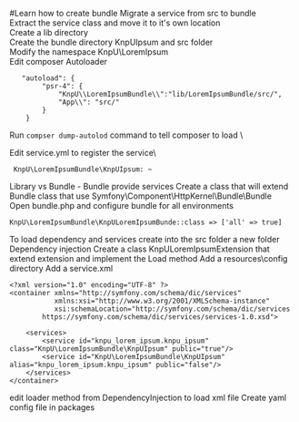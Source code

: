 #Learn how to create bundle
Migrate a service from src to bundle\
Extract the service class and move it to it's own location\
Create a lib directory \
Create the bundle directory KnpUIpsum and src folder\
Modify the namespace KnpU\LoremIpsum\
Edit composer Autoloader 
```
   "autoload": {
        "psr-4": {
            "KnpU\\LoremIpsumBundle\\":"lib/LoremIpsumBundle/src/",
            "App\\": "src/"
        }
    }
```
Run ```compser dump-autolod``` command to tell composer to load \

Edit service.yml to register the service\

```
 KnpU\LoremIpsumBundle\KnpUIpsum: ~
```
Library vs Bundle - Bundle provide services
Create a class that will extend Bundle class that use Symfony\Component\HttpKernel\Bundle\Bundle\
Open bundle.php and configure bundle for all environments
```
KnpU\LoremIpsumBundle\KnpULoremIpsumBunde::class => ['all' => true]
```
To load dependency and services create into the src folder a new folder Dependency injection
Create a class KnpULoremIpsumExtension that extend extension and implement the Load method
Add a resources\config directory
Add a service.xml
```
<?xml version="1.0" encoding="UTF-8" ?>
<container xmlns="http://symfony.com/schema/dic/services"
           xmlns:xsi="http://www.w3.org/2001/XMLSchema-instance"
           xsi:schemaLocation="http://symfony.com/schema/dic/services
        https://symfony.com/schema/dic/services/services-1.0.xsd">

    <services>
        <service id="knpu_lorem_ipsum.knpu_ipsum" class="KnpU\LoremIpsumBundle\KnpUIpsum" public="true"/>
        <service id="KnpU\LoremIpsumBundle\KnpUIpsum" alias="knpu_lorem_ipsum.knpu_ipsum" public="false"/>
    </services>
</container>

```
edit loader method from DependencyInjection to load xml file
Create yaml config file in packages



